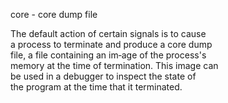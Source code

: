 core - core dump file  

The  default action of certain signals is to cause  
a process to terminate and produce a core dump  
file, a file containing an im‐age of the process's  
memory at the time of termination. This image can  
be used in a debugger to  inspect the state  of  
the program at the time that it terminated.  
